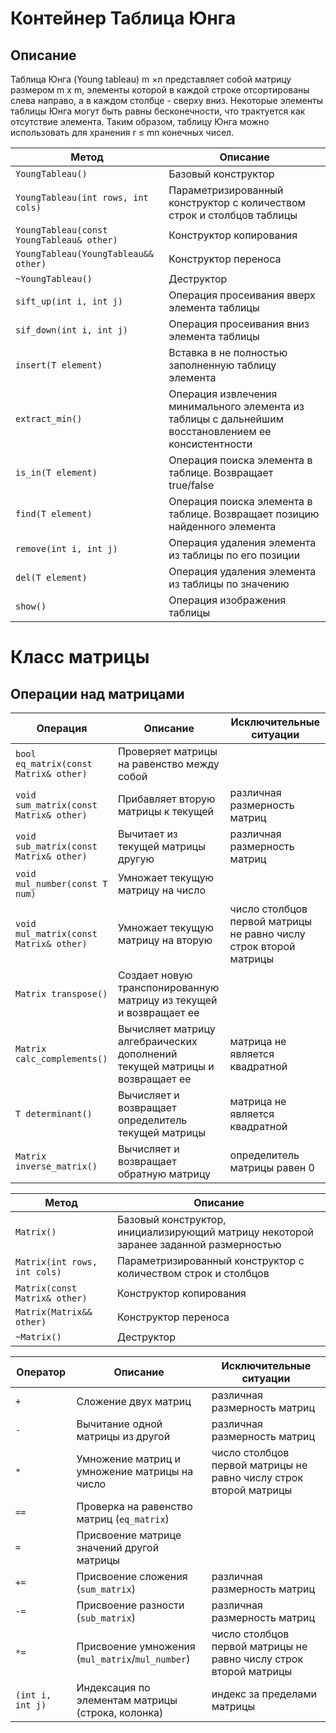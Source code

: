 # Контейнер Таблица Юнга

## Описание

Таблица Юнга (Young tableau) m ×n представляет собой матрицу размером m х m, элементы которой в каждой строке отсортированы слева направо, а в каждом столбце - сверху вниз. Некоторые элементы таблицы Юнга могут быть равны бесконечности, что трактуется как отсутствие элемента. Таким образом, таблицу Юнга можно использовать для хранения r ≤ mn конечных чисел.

| Метод    | Описание   |
| ----------- | ----------- |
| `YoungTableau()` | Базовый конструктор |  
| `YoungTableau(int rows, int cols)` | Параметризированный конструктор с количеством строк и столбцов таблицы | 
| `YoungTableau(const YoungTableau& other)` | Конструктор копирования |
| `YoungTableau(YoungTableau&& other)` | Конструктор переноса |
| `~YoungTableau()` | Деструктор |
|`sift_up(int i, int j)` | Операция просеивания вверх элемента таблицы |
|`sif_down(int i, int j)`|Операция просеивания вниз элемента таблицы|
|`insert(T element)`|Вставка в не полностью заполненную таблицу элемента|
|`extract_min()`|Операция извлечения минимального элемента из таблицы с дальнейшим восстановлением ее консистентности
|`is_in(T element)`| Операция поиска элемента в таблице. Возвращает true/false
|`find(T element)`|Операция поиска элемента в таблице. Возвращает позицию найденного элемента
|`remove(int i, int j)`|Операция удаления элемента из таблицы по его позиции|
|`del(T element)`|Операция удаления элемента из таблицы по значению|
|`show()`|Операция изображения таблицы|


# Класс матрицы

## Операции над матрицами

| Операция    | Описание   | Исключительные ситуации |
| ----------- | ----------- | ----------- |
| `bool eq_matrix(const Matrix& other)` | Проверяет матрицы на равенство между собой |  |
| `void sum_matrix(const Matrix& other)` | Прибавляет вторую матрицы к текущей | различная размерность матриц |
| `void sub_matrix(const Matrix& other)` | Вычитает из текущей матрицы другую | различная размерность матриц |
| `void mul_number(const T num)` | Умножает текущую матрицу на число |  |
| `void mul_matrix(const Matrix& other)` | Умножает текущую матрицу на вторую | число столбцов первой матрицы не равно числу строк второй матрицы |
| `Matrix transpose()` | Создает новую транспонированную матрицу из текущей и возвращает ее |  |
| `Matrix calc_complements()` | Вычисляет матрицу алгебраических дополнений текущей матрицы и возвращает ее | матрица не является квадратной |
| `T determinant()` | Вычисляет и возвращает определитель текущей матрицы | матрица не является квадратной |
| `Matrix inverse_matrix()` | Вычисляет и возвращает обратную матрицу | определитель матрицы равен 0 |

| Метод    | Описание   |
| ----------- | ----------- |
| `Matrix()` | Базовый конструктор, инициализирующий матрицу некоторой заранее заданной размерностью |  
| `Matrix(int rows, int cols)` | Параметризированный конструктор с количеством строк и столбцов | 
| `Matrix(const Matrix& other)` | Конструктор копирования |
| `Matrix(Matrix&& other)` | Конструктор переноса |
| `~Matrix()` | Деструктор |

| Оператор    | Описание   | Исключительные ситуации |
| ----------- | ----------- | ----------- |
| `+`      | Сложение двух матриц  | различная размерность матриц |
| `-`   | Вычитание одной матрицы из другой | различная размерность матриц |
| `*`  | Умножение матриц и умножение матрицы на число | число столбцов первой матрицы не равно числу строк второй матрицы |
| `==`  | Проверка на равенство матриц (`eq_matrix`) | |
| `=`  | Присвоение матрице значений другой матрицы | |
| `+=`  | Присвоение сложения (`sum_matrix`)   | различная размерность матриц |
| `-=`  | Присвоение разности (`sub_matrix`) | различная размерность матриц |
| `*=`  | Присвоение умножения (`mul_matrix`/`mul_number`) | число столбцов первой матрицы не равно числу строк второй матрицы |
| `(int i, int j)`  | Индексация по элементам матрицы (строка, колонка) | индекс за пределами матрицы |



